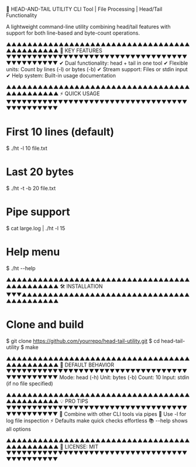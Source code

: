 📜 HEAD-AND-TAIL UTILITY
CLI Tool | File Processing | Head/Tail Functionality

A lightweight command-line utility combining head/tail features
with support for both line-based and byte-count operations.

▲▲▲▲▲▲▲▲▲▲▲▲▲▲▲▲▲▲▲▲▲▲▲▲▲▲▲▲▲▲▲▲▲▲▲▲▲▲▲▲▲▲▲▲▲
🚀 KEY FEATURES
▼▼▼▼▼▼▼▼▼▼▼▼▼▼▼▼▼▼▼▼▼▼▼▼▼▼▼▼▼▼▼▼▼▼▼▼▼▼▼▼▼▼▼▼▼
✔ Dual functionality: head + tail in one tool
✔ Flexible units: Count by lines (-l) or bytes (-b)
✔ Stream support: Files or stdin input
✔ Help system: Built-in usage documentation

▲▲▲▲▲▲▲▲▲▲▲▲▲▲▲▲▲▲▲▲▲▲▲▲▲▲▲▲▲▲▲▲▲▲▲▲▲▲▲▲▲▲▲▲▲
⚡ QUICK USAGE
▼▼▼▼▼▼▼▼▼▼▼▼▼▼▼▼▼▼▼▼▼▼▼▼▼▼▼▼▼▼▼▼▼▼▼▼▼▼▼▼▼▼▼▼▼
# First 10 lines (default)
$ ./ht -l 10 file.txt

# Last 20 bytes
$ ./ht -t -b 20 file.txt

# Pipe support
$ cat large.log | ./ht -l 15

# Help menu
$ ./ht --help

▲▲▲▲▲▲▲▲▲▲▲▲▲▲▲▲▲▲▲▲▲▲▲▲▲▲▲▲▲▲▲▲▲▲▲▲▲▲▲▲▲▲▲▲▲
🛠️ INSTALLATION
▼▼▼▲▲▲▲▲▲▲▲▲▲▲▲▲▲▲▲▲▲▲▲▲▲▲▲▲▲▲▲▲▲▲▲▲▲▲▲▲▲▲▲▲▲
# Clone and build
$ git clone https://github.com/yourrepo/head-tail-utility.git
$ cd head-tail-utility
$ make

▲▲▲▲▲▲▲▲▲▲▲▲▲▲▲▲▲▲▲▲▲▲▲▲▲▲▲▲▲▲▲▲▲▲▲▲▲▲▲▲▲▲▲▲▲
📌 DEFAULT BEHAVIOR
▼▼▼▼▼▼▼▼▼▼▼▼▼▼▼▼▼▼▼▼▼▼▼▼▼▼▼▼▼▼▼▼▼▼▼▼▼▼▼▼▼▼▼▼▼
Mode: head (-h)
Unit: bytes (-b) 
Count: 10
Input: stdin (if no file specified)

▲▲▲▲▲▲▲▲▲▲▲▲▲▲▲▲▲▲▲▲▲▲▲▲▲▲▲▲▲▲▲▲▲▲▲▲▲▲▲▲▲▲▲▲▲
💡 PRO TIPS
▼▼▼▼▼▼▼▼▼▼▼▼▼▼▼▼▼▼▼▼▼▼▼▼▼▼▼▼▼▼▼▼▼▼▼▼▼▼▼▼▼▼▼▼▼
🔧 Combine with other CLI tools via pipes
📝 Use -l for log file inspection
⚡ Defaults make quick checks effortless
📚 --help shows all options

▲▲▲▲▲▲▲▲▲▲▲▲▲▲▲▲▲▲▲▲▲▲▲▲▲▲▲▲▲▲▲▲▲▲▲▲▲▲▲▲▲▲▲▲▲
📜 LICENSE: MIT
▼▼▼▼▼▼▼▼▼▼▼▼▼▼▼▼▼▼▼▼▼▼▼▼▼▼▼▼▼▼▼▼▼▼▼▼▼▼▼▼▼▼▼▼▼
